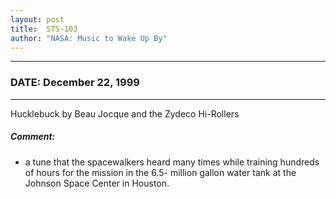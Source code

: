 ```yaml
---
layout: post
title:  STS-103
author: "NASA: Music to Wake Up By"
---
```


----
### DATE: December 22, 1999
----
Hucklebuck by Beau Jocque and the Zydeco Hi-Rollers

##### Comment:
* a tune that the spacewalkers heard many times while training hundreds of hours for the mission in the 6.5- million gallon water tank at the Johnson Space Center in Houston.

